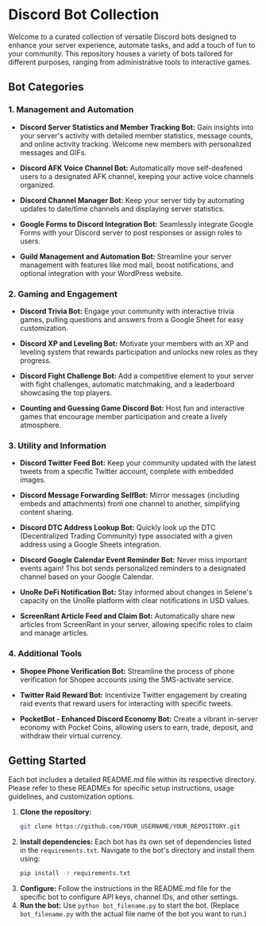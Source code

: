 # Discord Bot Collection

Welcome to a curated collection of versatile Discord bots designed to enhance your server experience, automate tasks, and add a touch of fun to your community. This repository houses a variety of bots tailored for different purposes, ranging from administrative tools to interactive games.


## Bot Categories

### 1. Management and Automation

- **Discord Server Statistics and Member Tracking Bot:**  Gain insights into your server's activity with detailed member statistics, message counts, and online activity tracking. Welcome new members with personalized messages and GIFs.

- **Discord AFK Voice Channel Bot:**  Automatically move self-deafened users to a designated AFK channel, keeping your active voice channels organized.

- **Discord Channel Manager Bot:**  Keep your server tidy by automating updates to date/time channels and displaying server statistics.

- **Google Forms to Discord Integration Bot:** Seamlessly integrate Google Forms with your Discord server to post responses or assign roles to users.

- **Guild Management and Automation Bot:**  Streamline your server management with features like mod mail, boost notifications, and optional integration with your WordPress website.

### 2. Gaming and Engagement

- **Discord Trivia Bot:** Engage your community with interactive trivia games, pulling questions and answers from a Google Sheet for easy customization.

- **Discord XP and Leveling Bot:**  Motivate your members with an XP and leveling system that rewards participation and unlocks new roles as they progress.

- **Discord Fight Challenge Bot:**  Add a competitive element to your server with fight challenges, automatic matchmaking, and a leaderboard showcasing the top players.

- **Counting and Guessing Game Discord Bot:**  Host fun and interactive games that encourage member participation and create a lively atmosphere.

### 3. Utility and Information

- **Discord Twitter Feed Bot:**  Keep your community updated with the latest tweets from a specific Twitter account, complete with embedded images.

- **Discord Message Forwarding SelfBot:** Mirror messages (including embeds and attachments) from one channel to another, simplifying content sharing.

- **Discord DTC Address Lookup Bot:** Quickly look up the DTC (Decentralized Trading Community) type associated with a given address using a Google Sheets integration.

- **Discord Google Calendar Event Reminder Bot:**  Never miss important events again! This bot sends personalized reminders to a designated channel based on your Google Calendar.

- **UnoRe DeFi Notification Bot:** Stay informed about changes in Selene's capacity on the UnoRe platform with clear notifications in USD values.

- **ScreenRant Article Feed and Claim Bot:** Automatically share new articles from ScreenRant in your server, allowing specific roles to claim and manage articles.

### 4. Additional Tools

- **Shopee Phone Verification Bot:**  Streamline the process of phone verification for Shopee accounts using the SMS-activate service.

- **Twitter Raid Reward Bot:** Incentivize Twitter engagement by creating raid events that reward users for interacting with specific tweets.

- **PocketBot - Enhanced Discord Economy Bot:**  Create a vibrant in-server economy with Pocket Coins, allowing users to earn, trade, deposit, and withdraw their virtual currency.

## Getting Started

Each bot includes a detailed README.md file within its respective directory. Please refer to these READMEs for specific setup instructions, usage guidelines, and customization options.

1. **Clone the repository:** 
   ```bash
   git clone https://github.com/YOUR_USERNAME/YOUR_REPOSITORY.git
   ```
2. **Install dependencies:** Each bot has its own set of dependencies listed in the `requirements.txt`.  Navigate to the bot's directory and install them using:
   ```bash
   pip install -r requirements.txt
   ```
3. **Configure:** Follow the instructions in the README.md file for the specific bot to configure API keys, channel IDs, and other settings.
4. **Run the bot:** Use `python bot_filename.py` to start the bot.  (Replace `bot_filename.py` with the actual file name of the bot you want to run.) 
